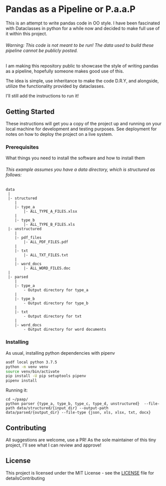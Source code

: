 # Pandas as a Pipeline or P.a.a.P

This is an attempt to write pandas code in OO style. I have been fascinated with Dataclasses in python for a while now and decided to make full use of it within this project. 

###### Warning: This code is not meant to be run! The data used to build these pipeline cannot be publicly posted.

I am making this repository public to showcase the style of writing pandas as a pipeline, hopefully someone makes good use of this. 

The idea is simple, use inheritance to make the code D.R.Y, and alongside, utilize the functionality provided by dataclasses. 

I'll still add the instructions to run it! 

## Getting Started

These instructions will get you a copy of the project up and running on your local machine for development and testing purposes. See deployment for notes on how to deploy the project on a live system.

### Prerequisites

What things you need to install the software and how to install them

###### This example assumes you have a data directory, which is structured as follows:
```
data
 |
 |- structured
    |
    |- type_a
        |- ALL_TYPE_A_FILES.xlsx
    |
    |- type_b
        |- ALL_TYPE_B_FILES.xls
 |- unstructured
    |
    |- pdf_files
        |- ALL_PDF_FILES.pdf
    |
    |- txt
        |- ALL_TXT_FILES.txt
    |
    |- word_docs 
        |- ALL_WORD_FILES.doc
 |
 |- parsed
    |
    |- type_a
        - Output directory for type_a
    |
    |- type_b
        - Output directory for type_b
    |
    |- txt
        - Output directory for txt
    |
    |- word_docs
        - Output directory for word documents
```

### Installing

As usual, installing python dependencies with pipenv

```bash
asdf local python 3.7.5
python -m venv venv
source venv/bin/activate
pip install -U pip setuptools pipenv
pipenv install
```

Running it:

```
cd ~/paap/
python parser {type_a, type_b, type_c, type_d, unstructured}  --file-path data/structured/{input_dir} --output-path data/parsed/{output_dir} --file-type {json, xls, xlsx, txt, docx}
```



## Contributing

All suggestions are welcome, use a PR! As the sole maintainer of this tiny project, I'll see what I can review and approve!

## License

This project is licensed under the MIT License - see the [LICENSE](LICENSE) file for detailsContributing